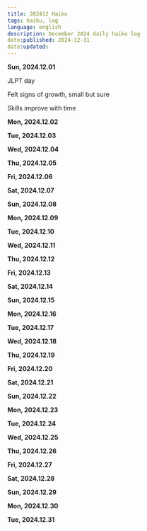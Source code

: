 ```yaml
---
title: 202412 Haiku
tags: haiku, log
language: english
description: December 2024 daily haiku log
date:published: 2024-12-31
date:updated:
---
```


**Sun, 2024.12.01**

JLPT day

Felt signs of growth, small but sure

Skills improve with time


**Mon, 2024.12.02**

**Tue, 2024.12.03**

**Wed, 2024.12.04**

**Thu, 2024.12.05**

**Fri, 2024.12.06**

**Sat, 2024.12.07**

**Sun, 2024.12.08**

**Mon, 2024.12.09**

**Tue, 2024.12.10**

**Wed, 2024.12.11**

**Thu, 2024.12.12**

**Fri, 2024.12.13**

**Sat, 2024.12.14**

**Sun, 2024.12.15**

**Mon, 2024.12.16**

**Tue, 2024.12.17**

**Wed, 2024.12.18**

**Thu, 2024.12.19**

**Fri, 2024.12.20**

**Sat, 2024.12.21**

**Sun, 2024.12.22**

**Mon, 2024.12.23**

**Tue, 2024.12.24**

**Wed, 2024.12.25**

**Thu, 2024.12.26**

**Fri, 2024.12.27**

**Sat, 2024.12.28**

**Sun, 2024.12.29**

**Mon, 2024.12.30**

**Tue, 2024.12.31**